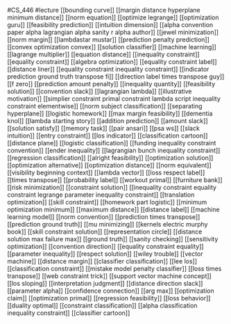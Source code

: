 #CS_446
#lecture
[[bounding curve]]
[[margin distance hyperplane minimum distance]]
[[norm equation]]
[[optimize legrange]]
[[optimization guru]]
[[feasibility prediction]]
[[intuition dimension]]
[[alpha convention paper alpha lagrangian alpha sanity r alpha author]]
[[jewel minimization]]
[[norm margin]]
[[lambdastar mustar]]
[[prediction penalty prediction]]
[[convex optimization convex]]
[[solution classifier]]
[[machine learning]]
[[lagrange multiplier]]
[[equation distance]]
[[inequality constraint]]
[[equality constraint]]
[[algebra optimization]]
[[equality constraint label]]
[[distance liner]]
[[equality constraint inequality constraint]]
[[indicator prediction ground truth transpose fi]]
[[direction label times transpose guy]]
[[f zero]]
[[prediction amount penalty]]
[[inequality quantity]]
[[feasibility solution]]
[[convention slack]]
[[lagrangian lambda]]
[[illustrative motivation]]
[[simplier constraint primal constraint lambda script inequality constraint elementwise]]
[[norm subject classification]]
[[separating hyperplane]]
[[logistic homework]]
[[max margin feasibility]]
[[dementia knol]]
[[lambda starting story]]
[[addition prediction]]
[[amount slack]]
[[solution satisfy]]
[[memory task]]
[[pair ansari]]
[[psa ws]]
[[slack intuition]]
[[entry constraint]]
[[los indicator]]
[[classification cartoon]]
[[distance plane]]
[[logistic classification]]
[[funding inequality constraint convention]]
[[ender inequality]]
[[lagrangian bunch inequality constraint]]
[[regression classification]]
[[alright feasibility]]
[[optimization solution]]
[[optimization alternative]]
[[optimization distance]]
[[norm equivalent]]
[[visibility beginning context]]
[[lambda vector]]
[[loss respect label]]
[[times transpose]]
[[probability label]]
[[workout primal]]
[[furniture bank]]
[[risk minimization]]
[[constraint solution]]
[[inequality constraint equality constraint legrange parameter inequality constraint]]
[[translation optimization]]
[[skill constraint]]
[[homework part logistic]]
[[minimum optimization minimum]]
[[maximum distance]]
[[distance label]]
[[machine learning model]]
[[norm convention]]
[[prediction times transpose]]
[[prediction ground truth]]
[[mu minimizing]]
[[kernels electric murphy book]]
[[skill constraint solution]]
[[representation circle]]
[[distance solution max failure max]]
[[ground truth]]
[[sanity checking]]
[[sensitivity optimization]]
[[convention direction]]
[[equality constraint equality]]
[[parameter inequality]]
[[respect solution]]
[[wiley trouble]]
[[vector machine]]
[[distance margin]]
[[classifier classification]]
[[lee los]]
[[classification constraint]]
[[mistake model penalty classifier]]
[[loss times transpose]]
[[web constraint trick]]
[[support vector machine concept]]
[[los sloping]]
[[interpretation judgment]]
[[distance direction slack]]
[[parameter alpha]]
[[confidence connection]]
[[arg max]]
[[optimization claim]]
[[optimization primal]]
[[regression feasibility]]
[[loss behavior]]
[[duality optimal]]
[[constraint classification]]
[[alpha classification inequality constraint]]
[[classifier cartoon]]
